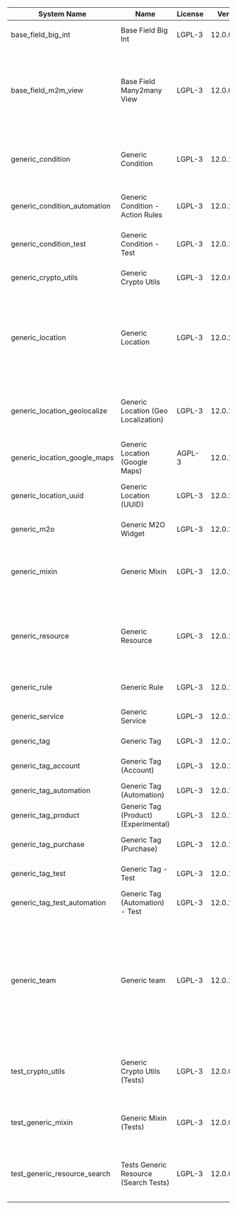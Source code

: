 | System Name | Name | License | Version | Summary | Price |
|---|---|---|---|---|---|
| base_field_big_int | Base Field Big Int | LGPL-3 | 12.0.0.6.0 | BigInt field implementation for Odoo |  |
| base_field_m2m_view | Base Field Many2many View | LGPL-3 | 12.0.0.6.0 | Adds Many2manyView field implementation for Odoo. Useful in cases when m2m relation computed via Postgresql View |  |
| generic_condition | Generic Condition | LGPL-3 | 12.0.1.22.0 | Create generic conditions on which you         can program some logic in Odoo objects |  |
| generic_condition_automation | Generic Condition - Action Rules | LGPL-3 | 12.0.1.5.0 | Generic Conditions (Integration with Action Rules) |  |
| generic_condition_test | Generic Condition - Test | LGPL-3 | 12.0.1.12.0 | Generic Conditions - Tests (do not install manualy) |  |
| generic_crypto_utils | Generic Crypto Utils | LGPL-3 | 12.0.0.8.0 | Technical utils to add encryption to other addons |  |
| generic_location | Generic Location | LGPL-3 | 12.0.2.11.0 | Allows you to make an abstract description of the         objects location relative to the general location         (for example: house3 -> office5 -> room2 -> table5) |  |
| generic_location_geolocalize | Generic Location (Geo Localization) | LGPL-3 | 12.0.1.11.0 | Generic Location (Automaticaly determine geo coordinates         for location by its address) |  |
| generic_location_google_maps | Generic Location (Google Maps) | AGPL-3 | 12.0.1.8.0 | Generic Location (View locations on google maps) |  |
| generic_location_uuid | Generic Location (UUID) | LGPL-3 | 12.0.1.8.0 | Generic Location (Add UUID to generic locations) |  |
| generic_m2o | Generic M2O Widget | LGPL-3 | 12.0.1.9.0 | Generic Many2one widget |  |
| generic_mixin | Generic Mixin | LGPL-3 | 12.0.1.81.0 | Technical module with generic mixins, that may help to build other modules |  |
| generic_resource | Generic Resource | LGPL-3 | 12.0.1.50.0 | Provides the ability to create and categorize         various resources that can be used in other Odoo modules. |  |
| generic_rule | Generic Rule | LGPL-3 | 12.0.1.8.0 | Adds new top-level menu 'rules' |  |
| generic_service | Generic Service | LGPL-3 | 12.0.1.30.0 | Create and manage service catalog |  |
| generic_tag | Generic Tag | LGPL-3 | 12.0.2.15.0 | Generic tag management. |  |
| generic_tag_account | Generic Tag (Account) | LGPL-3 | 12.0.1.6.0 | Generic tag integration with account addon |  |
| generic_tag_automation | Generic Tag (Automation) | LGPL-3 | 12.0.1.6.0 |  |  |
| generic_tag_product | Generic Tag (Product) (Experimental) | LGPL-3 | 12.0.1.6.0 | Generic tag integration with product addon |  |
| generic_tag_purchase | Generic Tag (Purchase) | LGPL-3 | 12.0.1.6.0 | Generic tag integration with purchase addon |  |
| generic_tag_test | Generic Tag - Test | LGPL-3 | 12.0.1.8.0 | Generic Tag - Tests (do not install manualy) |  |
| generic_tag_test_automation | Generic Tag (Automation) - Test | LGPL-3 | 12.0.1.5.0 |  |  |
| generic_team | Generic team | LGPL-3 | 12.0.1.21.0 | With this module you can create teams and add         users to them, which allows you to perform group         actions (such as assigning a responsible team         instead of one person) while working with Odoo applications. |  |
| test_crypto_utils | Generic Crypto Utils (Tests) | LGPL-3 | 12.0.0.13.0 | Technical module that have to be used to test Generic Crypto Utils module |  |
| test_generic_mixin | Generic Mixin (Tests) | LGPL-3 | 12.0.0.23.0 | Technical module that have to be used to test Generic Mixin module |  |
| test_generic_resource_search | Tests Generic Resource (Search Tests) | LGPL-3 | 12.0.0.4.0 | Technical module that have to be used to test Generic Resource search cases |  |
